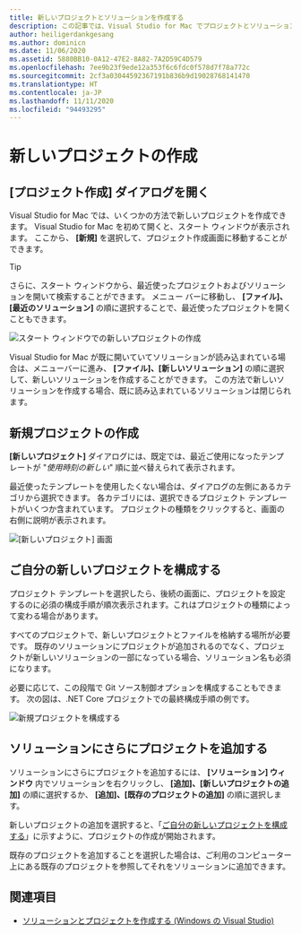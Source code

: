 ```yaml
---
title: 新しいプロジェクトとソリューションを作成する
description: この記事では、Visual Studio for Mac でプロジェクトとソリューションを作成する方法について説明します。
author: heiligerdankgesang
ms.author: dominicn
ms.date: 11/06/2020
ms.assetid: 5880BB10-0A12-47E2-8A82-7A2D59C4D579
ms.openlocfilehash: 7ee9b23f9ede12a353f6c6fdc0f578d7f78a772c
ms.sourcegitcommit: 2cf3a03044592367191b836b9d19028768141470
ms.translationtype: HT
ms.contentlocale: ja-JP
ms.lasthandoff: 11/11/2020
ms.locfileid: "94493295"
---
```

# <a name="create-a-new-project"></a>新しいプロジェクトの作成

## <a name="opening-the-project-creation-dialog"></a>[プロジェクト作成] ダイアログを開く

Visual Studio for Mac では、いくつかの方法で新しいプロジェクトを作成できます。 Visual Studio for Mac を初めて開くと、スタート ウィンドウが表示されます。 ここから、 **[新規]** を選択して、プロジェクト作成画面に移動することができます。

> [!TIP]
> さらに、スタート ウィンドウから、最近使ったプロジェクトおよびソリューションを開いて検索することができます。 メニュー バーに移動し、 **[ファイル]、[最近のソリューション]** の順に選択することで、最近使ったプロジェクトを開くこともできます。

![スタート ウィンドウでの新しいプロジェクトの作成](media/first-run-project.png)

Visual Studio for Mac が既に開いていてソリューションが読み込まれている場合は、メニューバーに進み、 **[ファイル]、[新しいソリューション]** の順に選択して、新しいソリューションを作成することができます。 この方法で新しいソリューションを作成する場合、既に読み込まれているソリューションは閉じられます。

## <a name="creating-a-new-project"></a>新規プロジェクトの作成

**[新しいプロジェクト]** ダイアログには、既定では、最近ご使用になったテンプレートが "*使用時刻の新しい*" 順に並べ替えられて表示されます。

最近使ったテンプレートを使用したくない場合は、ダイアログの左側にあるカテゴリから選択できます。 各カテゴリには、選択できるプロジェクト テンプレートがいくつか含まれています。 プロジェクトの種類をクリックすると、画面の右側に説明が表示されます。

![[新しいプロジェクト] 画面](media/project-creation-screen.png)

## <a name="configuring-your-new-project"></a>ご自分の新しいプロジェクトを構成する

プロジェクト テンプレートを選択したら、後続の画面に、プロジェクトを設定するのに必須の構成手順が順次表示されます。これはプロジェクトの種類によって変わる場合があります。

すべてのプロジェクトで、新しいプロジェクトとファイルを格納する場所が必要です。 既存のソリューションにプロジェクトが追加されるのでなく、プロジェクトが新しいソリューションの一部になっている場合、ソリューション名も必須になります。

必要に応じて、この段階で Git ソース制御オプションを構成することもできます。 次の図は、.NET Core プロジェクトでの最終構成手順の例です。

![新規プロジェクトを構成する](media/configure-new-project.png)

## <a name="adding-additional-projects-to-a-solution"></a>ソリューションにさらにプロジェクトを追加する

ソリューションにさらにプロジェクトを追加するには、 **[ソリューション] ウィンドウ** 内でソリューションを右クリックし、 **[追加]、[新しいプロジェクトの追加]** の順に選択するか、 **[追加]、[既存のプロジェクトの追加]** の順に選択します。

新しいプロジェクトの追加を選択すると、「[ご自分の新しいプロジェクトを構成する](#configuring-your-new-project)」に示すように、プロジェクトの作成が開始されます。

既存のプロジェクトを追加することを選択した場合は、ご利用のコンピューター上にある既存のプロジェクトを参照してそれをソリューションに追加できます。

## <a name="see-also"></a>関連項目

- [ソリューションとプロジェクトを作成する (Windows の Visual Studio)](/visualstudio/ide/creating-solutions-and-projects)
